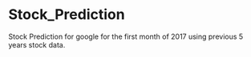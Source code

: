 # Stock_Prediction
Stock Prediction for google for the first month of 2017 using previous 5 years stock data.
